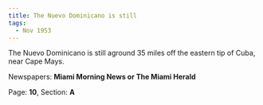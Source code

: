 ```yaml
---  
title: The Nuevo Dominicano is still  
tags:  
  - Nov 1953  
---  
```

  
The Nuevo Dominicano is still aground 35 miles off the eastern tip of Cuba, near Cape Mays.  
  
Newspapers: **Miami Morning News or The Miami Herald**  
  
Page: **10**, Section: **A** 
